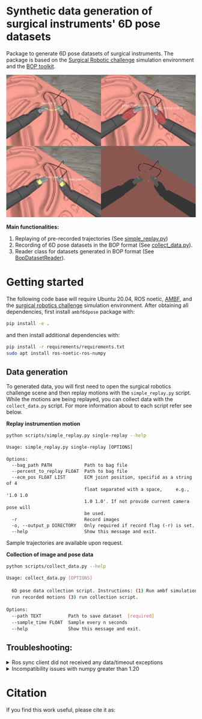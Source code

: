 # Synthetic data generation of surgical instruments' 6D pose datasets​ 

Package to generate 6D pose datasets of surgical instruments. The package is based on the [Surgical Robotic challenge][SRC-github] simulation environment and the [BOP toolkit][BOP-github].

<p align="center">
<img src="./docs/imgs/main_fig.png" width="700">
</p>


**Main functionalities:**

1. Replaying of pre-recorded trajectories (See [simple_replay.py](./scripts/simple_replay.py)) 
2. Recording of  6D pose datasets in the BOP format (See [collect_data.py](./scripts/collect_data.py)).
3. Reader class for datasets generated in BOP format (See [BopDatasetReader](./ambf6dpose/DataCollection/BOPSaver/BopReader.py)).

# Getting started

The following code base will require Ubuntu 20.04, ROS noetic, [AMBF][ambf-github], and the [surgical robotics challenge][SRC-github] simulation environment. After obtaining all dependencies, first install `ambf6dpose` package with:

```bash
pip install -e .
```

and then install additional dependencies with:

```bash
pip install -r requirements/requirements.txt
sudo apt install ros-noetic-ros-numpy
```

## Data generation  

To generated data, you will first need to open the surgical robotics challenge scene and then replay motions with the `simple_replay.py` script. While the motions are being replayed, you can collect data with the `collect_data.py` script. For more information about to each script refer see below.


**Replay instrumention motion**

```bash
python scripts/simple_replay.py single-replay --help
```

```
Usage: simple_replay.py single-replay [OPTIONS]

Options:
  --bag_path PATH            Path to bag file
  --percent_to_replay FLOAT  Path to bag file
  --ecm_pos FLOAT LIST       ECM joint position, specifid as a string of 4
                             float separated with a space,     e.g., '1.0 1.0
                             1.0 1.0'. If not provide current camera pose will
                             be used.
  -r                         Record images
  -o, --output_p DIRECTORY   Only required if record flag (-r) is set.
  --help                     Show this message and exit.
```

Sample trajectories are available upon request.

**Collection of image and pose data**
```bash
python scripts/collect_data.py --help
```

```bash
Usage: collect_data.py [OPTIONS]

  6D pose data collection script. Instructions: (1) Run ambf simulation (2)
  run recorded motions (3) run collection script.

Options:
  --path TEXT          Path to save dataset  [required]
  --sample_time FLOAT  Sample every n seconds
  --help               Show this message and exit.
```


## Troubleshooting:

<details>
<summary> Ros sync client did not received any data/timeout exceptions </summary>
<br>
Ros topic for images are hardcoded on the <a href="./ambf6dpose/DataCollection/Rostopics.py">Rostopics.py</a>. If you are using different topic names, the ROS sync client will not generate any data to be saved. In particular, check if the toolpitchlink state for PSM1 and PSM2 are being published. These are not published by default on the simulation environment

```
/ambf/env/psm1/toolpitchlink/Command
/ambf/env/psm2/toolpitchlink/Command
```

To start publishing change the toolpitchlink BODY `passive flag` to `false` in the [PSM ADF files](https://github.com/surgical-robotics-ai/surgical_robotics_challenge/blob/eb82bdea8a10550b8dfad6fc9f8dd8002c6ad925/ADF/psm1.yaml#L415). You will have to do this for both PSMs.

</details>

<details>
<summary> Incompatibility issues with numpy greater than 1.20 </summary>

<br>
If you find incompatibility issues with your numpy version, you will probably need to modify some source files of <code>ros_numpy</code> to remove the numpy deprecated attributes. Replace <code>np.float</code> for <code>float</code> at line 224 of <code>point_cloud2.py</code>.  

<br>

``` bash
File "/opt/ros/noetic/lib/python3/dist-packages/ros_numpy/point_cloud2.py", li ne 224 , in def get_xyz_points(cloud_array, remove_nans=True, dtype=np.float):
File "/home/jin/.local/lib/python3.8/site-packages/numpy/init.py", line 30 5 , in _getattr

raise AttributeError(former_attrs[attr])
AttributeError: module 'numpy' has no attribute 'float'.
'np.float" was a deprecated alias for the builtin 'float'. To avoid this error 
In existing code, use 'float' by itself. Doing this will not modify any behavior and is safe. If you specifically wanted the numpy scalar type, use 'np.float64" here.
The aliases was originally deprecated in NumPy 1.20; for more details and guidan ce see the original release note at:
https://numpy.org/devdocs/release/1.20.0-notes.html#deprecations
```

</details>


# Citation
If you find this work useful, please cite it as:

```bibtex

```

[//]: # (Important resources)

[SRC-github]: https://github.com/surgical-robotics-ai/surgical_robotics_challenge
[BOP-github]: https://github.com/thodan/bop_toolkit 
[ambf-github]: https://github.com/WPI-AIM/ambf/tree/ambf-2.0
